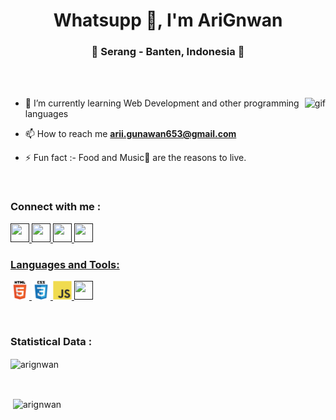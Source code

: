 <h1 align="center">Whatsupp 👋, I'm AriGnwan</h1>
<h3 align="center">📍 Serang - Banten, Indonesia 📍</h3>

<br>
<br>

<p>
    <img align="right" src="https://i.ibb.co/4P2DKJ0/animation-500-kxa883sd.gif" alt="gif" />
</p>

- 🌱 I’m currently learning Web Development and other programming languages

- 📫 How to reach me **arii.gunawan653@gmail.com**

- ⚡ Fun fact :- Food and Music🎵 are the reasons to live.

<br>

<h3 align="left">Connect with me :</h3>
<p align="left">
    <!-- instagram -->
    <a href="" target="_blank">
    <img height="30" width="30" src="https://img.icons8.com/fluency/344/instagram-new.png">
    <!-- twitter -->
    <a href="" target="_blank">
    <img height="30" width="30" src="https://img.icons8.com/fluency/344/twitter.png">
    <!-- linkedin -->
    <a href="" target="_blank">
    <img height="30" width="30" src="https://img.icons8.com/color/344/linkedin-circled.png">
    <!-- mail -->
    <a href="" target="_blank">
    <img height="30" width="30" src="https://img.icons8.com/color/344/gmail-new.png">
</p>


<h3 align="left">Languages and Tools:</h3>
<p align="left">
    <!-- HTML -->
    <a href="" targe="_blank">
        <img height="30" width="30" src="https://raw.githubusercontent.com/devicons/devicon/master/icons/html5/html5-original-wordmark.svg">
    </a>
    <!-- css -->
    <a href="" targe="_blank">
        <img height="30" width="30" src="https://raw.githubusercontent.com/devicons/devicon/master/icons/css3/css3-original-wordmark.svg">
    </a>
    <!-- js -->
    <a href="" targe="_blank">
        <img height="30" width="30" src="https://raw.githubusercontent.com/devicons/devicon/master/icons/javascript/javascript-original.svg">
    </a>
    <!-- react -->
    <a href="" targe="_blank">
        <img height="30" width="30" src="https://github.com/abdoachhoubi/abdoachhoubi/blob/main/svgs/react.svg">
    </a>
</p>

<br>

<h3 alignt="left">Statistical Data :</h3>
<p>
    <img align="center"
    src="https://github-readme-stats.vercel.app/api/top-langs?username=arignwan&show_icons=true&locale=en&bg_color=0d1117&text_color=ffffff&layout=compact"
    alt="arignwan"
    bg_color=#808080/>
</p>

<br>

<p>
    &nbsp;<img align="center" src="https://github-readme-stats.vercel.app/api?username=arignwan&show_icons=true&locale=en&bg_color=0d1117&text_color=ffffff&repo=convoychat"
    alt="arignwan" />
</p>
